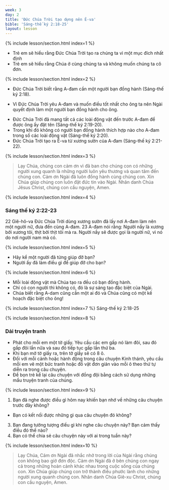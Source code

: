 ```yaml
---
week: 3
day: 2
title: 'Đức Chúa Trời tạo dựng nên Ê-va'
bible: 'Sáng-thế ký 2:18-25'
layout: lesson
---
```



{% include lesson/section.html index=1 %}
- Trẻ em sẽ hiểu rằng Đức Chúa Trời tạo ra chúng ta vì một mục đích nhất định
- Trẻ em sẽ hiểu rằng Chúa ở cùng chúng ta và không muốn chúng ta cô đơn.


{% include lesson/section.html index=2 %}
* Đức Chúa Trời biết rằng A-đam cần một người bạn đồng hành (Sáng-thế ký 2:18).
- Vì Đức Chúa Trời yêu A-đam và muốn điều tốt nhất cho ông ta nên Ngài quyết định làm một người bạn đồng hành cho ông.
* Đức Chúa Trời đã mang tất cả các loài động vật đến trước A-đam để được ông ấy đặt tên (Sáng-thế ký 2:19-20).
* Trong khi đó không có người bạn đồng hành thích hợp nào cho A-đam trong số các loài động vật (Sáng-thế ký 2:20).
* Đức Chúa Trời tạo ra Ê-va từ xương sườn của A-đam (Sáng-thế ký 2:21-22).


{% include lesson/section.html index=3 %}
> Lạy Chúa, chúng con cảm ơn vì đã ban cho chúng con có những người xung quanh là những người luôn yêu thương và quan tâm đến chúng con. Cảm ơn Ngài đã luôn đồng hành cùng chúng con. Xin Chúa giúp chúng con luôn đặt đức tin vào Ngài. Nhân danh Chúa Jêsus Christ, chúng con cầu nguyện, Amen.


{% include lesson/section.html index=4 %}
### Sáng thế ký 2:22-23
22 Giê-hô-va Đức Chúa Trời dùng xương sườn đã lấy nơi A-đam làm nên một người nữ, đưa đến cùng A-đam. 23 A-đam nói rằng: Người nầy là xương bởi xương tôi, thịt bởi thịt tôi mà ra. Người nầy sẽ được gọi là người nữ, vì nó do nơi người nam mà có.


{% include lesson/section.html index=5 %}
- Hãy kể một người đã từng giúp đỡ bạn?
- Người ấy đã làm điều gì để giúp đỡ cho bạn?


{% include lesson/section.html index=6 %}
- Mỗi loài động vật mà Chúa tạo ra đều có bạn đồng hành.
- Chỉ có con người thì không có, đó là sự sáng tạo đặc biệt của Ngài.
- Chúa biết rằng A-dam cũng cần một ai đó và Chúa cũng có một kế hoạch đặc biệt cho ông!


{% include lesson/section.html index=7 %}
Sáng-thế ký 2:18-25


{% include lesson/section.html index=8 %}
### Dải truyện tranh
- Phát cho mỗi em một tờ giấy. Yêu cầu các em gấp nó làm đôi, sau đó gấp đôi lần nữa và sau đó tiếp tục gấp lần thứ ba.
- Khi bạn mở tờ giấy ra, trên tờ giấy sẽ có 8 ô.
- Đối với mỗi cảnh hoặc hành động trong câu chuyện Kinh thánh, yêu cầu mỗi em vẽ một bức tranh hoặc đồ vật đơn giản vào mỗi ô theo thứ tự diễn ra trong câu chuyện.
- Để bọn trẻ kể lại câu chuyện với đồng đội bằng cách sử dụng những mẩu truyện tranh của chúng.



{% include lesson/section.html index=9 %}
1. Bạn đã nghe được điều gì hôm nay khiến bạn nhớ về những câu chuyện trước đây không? 
- Bạn có kết nối được những gì qua câu chuyện đó không?
3. Bạn đang tưởng tượng điều gì khi nghe câu chuyện này? Bạn cảm thấy điều đó thế nào?
4. Bạn có thể chia sẻ câu chuyện này với ai trong tuần này?



{% include lesson/section.html index=10 %}
> Lạy Chúa, Cảm ơn Ngài đã nhắc nhở trong lời của Ngài rằng chúng con không bao giờ đơn độc. Cảm ơn Ngài đã ở bên chúng con ngay cả trong những hoàn cảnh khác nhau trong cuộc sống của chúng con. Xin Chúa giúp chúng con trở thành điều phước lành cho những người xung quanh chúng con. Nhân danh Chúa Giê-xu Christ, chúng con cầu nguyện, Amen.

